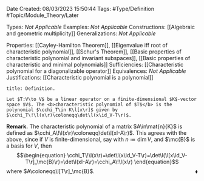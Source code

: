 <div class="topSpace"></div>

Date Created: 08/03/2023 15:50:44
Tags: #Type/Definition #Topic/Module_Theory/Later

Types: <i>Not Applicable</i>
Examples: <i>Not Applicable</i>
Constructions: [[Algebraic and geometric multiplicity]]
Generalizations: <i>Not Applicable</i>

Properties: [[Cayley-Hamilton Theorem]], [[Eigenvalue iff root of characteristic polynomial]], [[Schur's Theorem]], [[Basic properties of characteristic polynomial and invariant subspaces]], [[Basic properties of characteristic and minimal polynomials]]
Sufficiencies: [[Characteristic polynomial for a diagonalizable operator]]
Equivalences: <i>Not Applicable</i>
Justifications: [[Characteristic polynomial is a polynomial]]

``` ad-Definition
title: Definition.

Let $T:V\to V$ be a linear operator on a finite-dimensional $K$-vector space $V$. The <b>characteristic polynomial of $T$</b> is the polynomial $\cchi_T\in K\l[x\r]$ given by $\cchi_T\!\l(x\r)\coloneqq\det\l(x\id_V-T\r)$.

```

<b>Remark.</b> The characteristic polynomial of a matrix $A\in\mat{n}{K}$ is defined as $\cchi_A\!\l(x\r)\coloneqq\det\l(xI-A\r)$. This agrees with the above, since if $V$ is finite-dimensional, say with $n\coloneqq\dim V$, and $\mc{B}$ is a basis for $V$, then
$$\begin{equation}
    \cchi_T\!\l(x\r)=\det\l(x\id_V-T\r)=\det\l(\l[x\id_V-T\r]_\mc{B}\r)=\det\l(xI-A\r)=\cchi_A\!\l(x\r)
\end{equation}$$
where $A\coloneqq\l[T\r]_\mc{B}$.<span style="float:right;">$\blacklozenge$</span>
